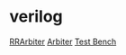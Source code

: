 # verilog

[RRArbiter](./RRArbiter_230914/RRArbiter.sv)
[Arbiter](./RRArbiter_230914/Arbiter.sv)
[Test Bench](./RRArbiter_230914/RRArbiter_TB.sv)